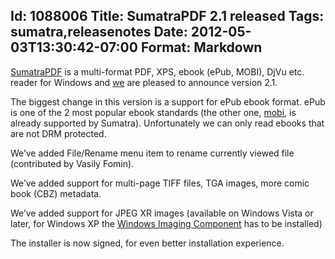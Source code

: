 Id: 1088006
Title: SumatraPDF 2.1 released
Tags: sumatra,releasenotes
Date: 2012-05-03T13:30:42-07:00
Format: Markdown
--------------
[SumatraPDF](https://www.sumatrapdfreader.org/free-pdf-reader.html) is a
multi-format PDF, XPS, ebook (ePub, MOBI), DjVu etc. reader for Windows
and [we](http://www.ohloh.net/p/4623/contributors) are pleased to
announce version 2.1.

The biggest change in this version is a support for ePub ebook format.
ePub is one of the 2 most popular ebook standards (the other one,
[mobi](/articles/mobi-ebook-reader-viewer-for-windows.html),
is already supported by Sumatra). Unfortunately we can only read ebooks
that are not DRM protected.

We’ve added File/Rename menu item to rename currently viewed file
(contributed by Vasily Fomin).

We’ve added support for multi-page TIFF files, TGA images, more comic
book (CBZ) metadata.

We’ve added support for JPEG XR images (available on Windows Vista or
later, for Windows XP the [Windows Imaging
Component](http://www.microsoft.com/en-us/download/details.aspx?id=32)
has to be installed)

The installer is now signed, for even better installation experience.
